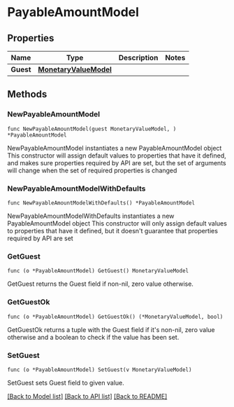# PayableAmountModel

## Properties

Name | Type | Description | Notes
------------ | ------------- | ------------- | -------------
**Guest** | [**MonetaryValueModel**](MonetaryValueModel.md) |  | 

## Methods

### NewPayableAmountModel

`func NewPayableAmountModel(guest MonetaryValueModel, ) *PayableAmountModel`

NewPayableAmountModel instantiates a new PayableAmountModel object
This constructor will assign default values to properties that have it defined,
and makes sure properties required by API are set, but the set of arguments
will change when the set of required properties is changed

### NewPayableAmountModelWithDefaults

`func NewPayableAmountModelWithDefaults() *PayableAmountModel`

NewPayableAmountModelWithDefaults instantiates a new PayableAmountModel object
This constructor will only assign default values to properties that have it defined,
but it doesn't guarantee that properties required by API are set

### GetGuest

`func (o *PayableAmountModel) GetGuest() MonetaryValueModel`

GetGuest returns the Guest field if non-nil, zero value otherwise.

### GetGuestOk

`func (o *PayableAmountModel) GetGuestOk() (*MonetaryValueModel, bool)`

GetGuestOk returns a tuple with the Guest field if it's non-nil, zero value otherwise
and a boolean to check if the value has been set.

### SetGuest

`func (o *PayableAmountModel) SetGuest(v MonetaryValueModel)`

SetGuest sets Guest field to given value.



[[Back to Model list]](../README.md#documentation-for-models) [[Back to API list]](../README.md#documentation-for-api-endpoints) [[Back to README]](../README.md)


